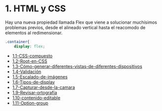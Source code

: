 # 1. HTML y CSS

Hay una nueva propiedad llamada Flex que viene a solucionar muchísimos
problemas previos, desde el alineado vertical hasta el reacomodo de
elementos al redimensionar.

``` css
.container{
    display: flex;
```
[comment]:STARTING_GENERATED_TOC

* [1.1-CSS-compuesto](<./content/1.1-CSS-compuesto.md>)
* [1.2-Root-en-CSS](<./content/1.2-Root-en-CSS.md>)
* [1.3-Cómo-generar-diferentes-vistas-de-diferentes-dispositivos](<./content/1.3-Cómo-generar-diferentes-vistas-de-diferentes-dispositivos.md>)
* [1.4-Validación](<./content/1.4-Validación.md>)
* [1.5-Escalado-de-imágenes](<./content/1.5-Escalado-de-imágenes.md>)
* [1.6-Tipos-de-display](<./content/1.6-Tipos-de-display.md>)
* [1.7-Capturar-desde-la-camara](<./content/1.7-Capturar-desde-la-camara.md>)
* [1.9-Revisar-ortografía](<./content/1.9-Revisar-ortografía.md>)
* [1.10-contenido-editable](<./content/1.10-contenido-editable.md>)
* [1.11-Option-group](<./content/1.11-Option-group.md>)

[comment]:ENDING_GENERATED_TOC